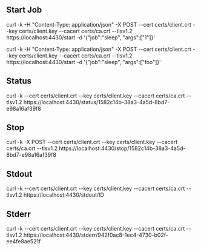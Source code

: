 
## Start Job
curl -k -H "Content-Type: application/json" -X POST --cert certs/client.crt --key certs/client.key --cacert certs/ca.crt  --tlsv1.2 https://localhost:4430/start -d '{"job":"sleep", "args":["1"]}'

curl -k -H "Content-Type: application/json" -X POST --cert certs/client.crt --key certs/client.key --cacert certs/ca.crt  --tlsv1.2 https://localhost:4430/start -d '{"job":"sleep", "args":["foo"]}'

## Status
curl -k --cert certs/client.crt --key certs/client.key --cacert certs/ca.crt  --tlsv1.2 https://localhost:4430/status/1582c14b-38a3-4a5d-8bd7-e98a16af39f8

## Stop
curl -k -X POST --cert certs/client.crt --key certs/client.key --cacert certs/ca.crt  --tlsv1.2 https://localhost:4430/stop/1582c14b-38a3-4a5d-8bd7-e98a16af39f8

## Stdout
curl -k --cert certs/client.crt --key certs/client.key --cacert certs/ca.crt  --tlsv1.2 https://localhost:4430/stdout/ID

## Stderr
curl -k --cert certs/client.crt --key certs/client.key --cacert certs/ca.crt  --tlsv1.2 https://localhost:4430/stderr/942f0ac8-1ec4-4730-b02f-ee4fe8ae521f